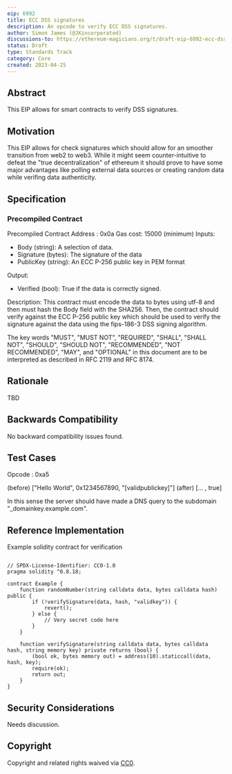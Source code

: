 ```yaml
---
eip: 6992
title: ECC DSS signatures
description: An opcode to verify ECC DSS signatures.
author: Simon James (@JKincorperated)
discussions-to: https://ethereum-magicians.org/t/draft-eip-6992-ecc-dss-signatures
status: Draft
type: Standards Track
category: Core
created: 2023-04-25
---
```


## Abstract

This EIP allows for smart contracts to verify DSS signatures.

## Motivation

This EIP allows for check signatures which should allow for an smoother transition from web2 to web3. While it might seem counter-intuitive to defeat the "true decentralization" of ethereum it should prove to have some major advantages like polling external data sources or creating random data while verifing data authenticity.

## Specification

### Precompiled Contract

Precompiled Contract Address : 0x0a
Gas cost: 15000 (minimum)
Inputs:

- Body (string): A selection of data.
- Signature (bytes): The signature of the data
- PublicKey (string): An ECC P-256 public key in PEM format

Output:

- Verified (bool): True if the data is correctly signed.

Description:
This contract must encode the data to bytes using utf-8 and then must hash the Body field with the SHA256. Then, the contract should verify against the ECC P-256 public key which should be used to verify the signature against the data using the fips-186-3 DSS signing algorithm.

The key words "MUST", "MUST NOT", "REQUIRED", "SHALL", "SHALL NOT", "SHOULD", "SHOULD NOT", "RECOMMENDED", "NOT RECOMMENDED", "MAY", and "OPTIONAL" in this document are to be interpreted as described in RFC 2119 and RFC 8174.

## Rationale

TBD

## Backwards Compatibility

No backward compatibility issues found.

## Test Cases

Opcode : 0xa5

(before) ["Hello World", 0x1234567890, "[validpublickey]"]
(after)  [... , true]

In this sense the server should have made a DNS query to the subdomain "\_domainkey.example.com".

## Reference Implementation

Example solidity contract for verification

```

// SPDX-License-Identifier: CC0-1.0
pragma solidity ^0.8.18;

contract Example {
    function randomNumber(string calldata data, bytes calldata hash) public {
        if (!verifySignature(data, hash, "validkey")) {
            revert();
        } else {
            // Very secret code here
        }
    } 

    function verifySignature(string calldata data, bytes calldata hash, string memory key) private returns (bool) {
        (bool ok, bytes memory out) = address(10).staticcall(data, hash, key);
        require(ok);
        return out;
    }
}

```

## Security Considerations

Needs discussion.

## Copyright

Copyright and related rights waived via [CC0](../LICENSE.md).
